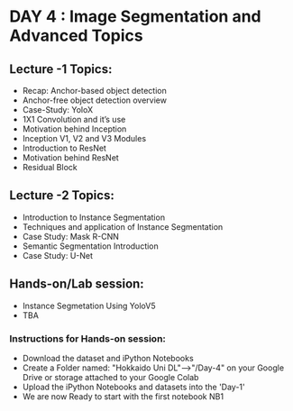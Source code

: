 
# DAY 4 : Image Segmentation and Advanced Topics

## Lecture -1 Topics: 
* Recap: Anchor-based object detection
* Anchor-free object detection overview
* Case-Study: YoloX
* 1X1 Convolution and it’s use
* Motivation behind Inception
* Inception V1, V2 and V3 Modules
* Introduction to ResNet
* Motivation behind ResNet
* Residual Block

## Lecture -2 Topics:
* Introduction to Instance Segmentation
* Techniques and application of Instance Segmentation
* Case Study: Mask R-CNN 
* Semantic Segmentation Introduction
* Case Study: U-Net

## Hands-on/Lab session:
* Instance Segmetation Using YoloV5
* TBA

### Instructions for Hands-on session:
* Download the dataset and iPython Notebooks
* Create a Folder named: "Hokkaido Uni DL"-->"/Day-4" on your Google Drive or storage attached to your Google Colab
* Upload the iPython Notebooks and datasets into the 'Day-1'
* We are now Ready to start with the first notebook NB1 


